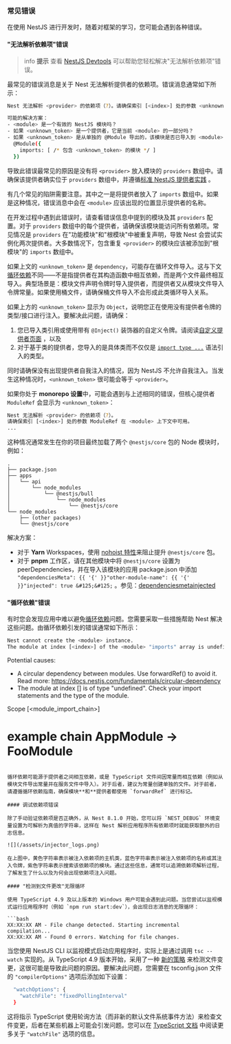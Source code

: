 ### 常见错误

在使用 NestJS 进行开发时，随着对框架的学习，您可能会遇到各种错误。

#### "无法解析依赖项"错误

> info **提示** 查看 [NestJS Devtools](/devtools/overview#investigating-the-cannot-resolve-dependency-error) 可以帮助您轻松解决"无法解析依赖项"错误。

最常见的错误消息是关于 Nest 无法解析提供者的依赖项。错误消息通常如下所示：

```bash
Nest 无法解析 <provider> 的依赖项（?）。请确保索引 [<index>] 处的参数 <unknown_token> 在 <module> 上下文中可用。

可能的解决方案：
- <module> 是一个有效的 NestJS 模块吗？
- 如果 <unknown_token> 是一个提供者，它是当前 <module> 的一部分吗？
- 如果 <unknown_token> 是从单独的 @Module 导出的，该模块是否已导入到 <module> 中？
  @Module({
    imports: [ /* 包含 <unknown_token> 的模块 */ ]
  })
```

导致此错误最常见的原因是没有将 `<provider>` 放入模块的 `providers` 数组中。请确保该提供者确实位于 `providers` 数组中，并遵循[标准 NestJS 提供者实践](/fundamentals/custom-providers#di-fundamentals) 。

有几个常见的陷阱需要注意。其中之一是将提供者放入了 `imports` 数组中。如果是这种情况，错误消息中会在 `<module>` 应该出现的位置显示提供者的名称。

在开发过程中遇到此错误时，请查看错误信息中提到的模块及其 `providers` 配置。对于 `providers` 数组中的每个提供者，请确保该模块能访问所有依赖项。常见情况是 `providers` 在"功能模块"和"根模块"中被重复声明，导致 Nest 会尝试实例化两次提供者。大多数情况下，包含重复 `<provider>` 的模块应该被添加到"根模块"的 `imports` 数组中。

如果上文的 `<unknown_token>` 是 `dependency`，可能存在循环文件导入。这与下文[循环依赖](/faq/common-errors#circular-dependency-error)不同——不是指提供者在其构造函数中相互依赖，而是两个文件最终相互导入。典型场景是：模块文件声明令牌时导入提供者，而提供者又从模块文件导入令牌常量。如果使用桶文件，请确保桶文件导入不会形成此类循环导入关系。

如果上方的 `<unknown_token>` 显示为 `Object`，说明您正在使用没有提供者令牌的类型/接口进行注入。要解决此问题，请确保：

1.  您已导入类引用或使用带有 `@Inject()` 装饰器的自定义令牌。请阅读[自定义提供者页面](/fundamentals/custom-providers) ，以及
2.  对于基于类的提供者，您导入的是具体类而不仅仅是 [`import type ...`](https://www.typescriptlang.org/docs/handbook/release-notes/typescript-3-8.html#type-only-imports-and-export) 语法引入的类型。

同时请确保没有出现提供者自我注入的情况，因为 NestJS 不允许自我注入。当发生这种情况时，`<unknown_token>` 很可能会等于 `<provider>`。

如果你处于 **monorepo 设置**中，可能会遇到与上述相同的错误，但核心提供者 `ModuleRef` 会显示为 `<unknown_token>`：

```bash
Nest 无法解析 <provider> 的依赖项（?）。
请确保索引 [<index>] 处的参数 ModuleRef 在 <module> 上下文中可用。
...
```

这种情况通常发生在你的项目最终加载了两个 `@nestjs/core` 包的 Node 模块时，例如：

```text
.
├── package.json
├── apps
│   └── api
│       └── node_modules
│           └── @nestjs/bull
│               └── node_modules
│                   └── @nestjs/core
└── node_modules
    ├── (other packages)
    └── @nestjs/core
```

解决方案：

- 对于 **Yarn** Workspaces，使用 [nohoist 特性](https://classic.yarnpkg.com/blog/2018/02/15/nohoist)来阻止提升 `@nestjs/core` 包。
- 对于 **pnpm** 工作区，请在其他模块中将 `@nestjs/core` 设置为 peerDependencies，并在导入该模块的应用 package.json 中添加 `"dependenciesMeta": {{ '{' }}"other-module-name": {{ '{' }}"injected": true &#125;&#125;` 。参见：[dependenciesmetainjected](https://pnpm.io/package_json#dependenciesmetainjected)

#### "循环依赖"错误

有时您会发现应用中难以避免[循环依赖](https://docs.nestjs.com/fundamentals/circular-dependency)问题。您需要采取一些措施帮助 Nest 解决这些问题。由循环依赖引发的错误通常如下所示：

```bash
Nest cannot create the <module> instance.
The module at index [<index>] of the <module> "imports" array is undefined.
```

Potential causes:
- A circular dependency between modules. Use forwardRef() to avoid it. Read more: https://docs.nestjs.com/fundamentals/circular-dependency
- The module at index [<index>] is of type "undefined". Check your import statements and the type of the module.

Scope [<module_import_chain>]
# example chain AppModule -> FooModule
```

循环依赖可能源于提供者之间相互依赖，或是 TypeScript 文件间因常量而相互依赖（例如从模块文件导出常量并在服务文件中导入）。对于后者，建议为常量创建单独的文件。对于前者，请遵循循环依赖指南，确保模块**和**提供者都使用 `forwardRef` 进行标记。

#### 调试依赖项错误

除了手动验证依赖项是否正确外，从 Nest 8.1.0 开始，您可以将 `NEST_DEBUG` 环境变量设置为可解析为真值的字符串，这样在 Nest 解析应用程序所有依赖项时就能获取额外的日志信息。

![](/assets/injector_logs.png)

在上图中，黄色字符串表示被注入依赖项的主机类，蓝色字符串表示被注入依赖项的名称或其注入令牌，紫色字符串表示搜索该依赖项的模块。通过这些信息，通常可以追溯依赖项解析过程，了解发生了什么以及为何会出现依赖项注入问题。

#### "检测到文件更改"无限循环

使用 TypeScript 4.9 及以上版本的 Windows 用户可能会遇到此问题。当您尝试以监视模式运行应用程序时（例如 `npm run start:dev`），会出现日志消息的无限循环：

```bash
XX:XX:XX AM - File change detected. Starting incremental compilation...
XX:XX:XX AM - Found 0 errors. Watching for file changes.
```

当您使用 NestJS CLI 以监视模式启动应用程序时，实际上是通过调用 `tsc --watch` 实现的。从 TypeScript 4.9 版本开始，采用了一种 [新的策略](https://devblogs.microsoft.com/typescript/announcing-typescript-4-9/#file-watching-now-uses-file-system-events) 来检测文件变更，这很可能是导致此问题的原因。要解决此问题，您需要在 tsconfig.json 文件的 `"compilerOptions"` 选项后添加如下设置：

```bash
  "watchOptions": {
    "watchFile": "fixedPollingInterval"
  }
```

这将指示 TypeScript 使用轮询方法（而非新的默认文件系统事件方法）来检查文件变更，后者在某些机器上可能会引发问题。您可以在 [TypeScript 文档](https://www.typescriptlang.org/tsconfig#watch-watchDirectory) 中阅读更多关于 `"watchFile"` 选项的信息。
